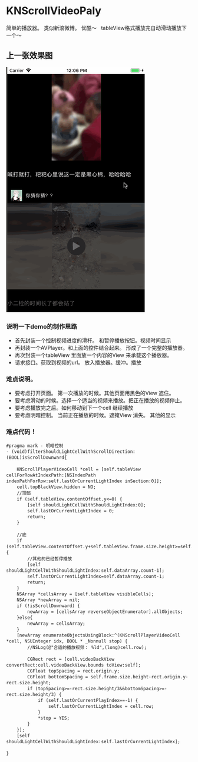 # KNScrollVideoPaly
简单的播放器。 类似新浪微博。 优酷～   tableView格式播放完自动滑动播放下一个～   

## 上一张效果图

![](https://github.com/krystalName/KNScrollVideoPaly/blob/master/KNScrollVideoGif.gif)

### 说明一下demo的制作思路
+ 首先封装一个控制视频进度的滑杆。 和暂停播放按钮。视频时间显示
+ 再封装一个AVPlayer。和上面的控件结合起来。 形成了一个完整的播放器。
+ 再次封装一个tableView 里面放一个内容的View 来承载这个播放器。
+ 请求接口。获取到视频的url。 放入播放器。缓冲。播放

### 难点说明。
+ 要考虑打开页面。 第一次播放的时候。其他页面用黑色的View 遮住。
+ 要考虑滑动的时候。选择一个适当的视频来播放。把正在播放的视频停止。
+ 要考虑播放完之后。如何移动到下一个cell 继续播放
+ 要考虑明暗控制。 当前正在播放的时候。遮掩View 消失。 其他的显示


### 难点代码！


``` objc 
#pragma mark - 明暗控制
- (void)filterShouldLightCellWithScrollDirection:(BOOL)isScrollDownward{
    
    KNScrollPlayerVideoCell *cell = [self.tableView cellForRowAtIndexPath:[NSIndexPath indexPathForRow:self.lastOrCurrentLightIndex inSection:0]];
    cell.topBlackView.hidden = NO;
    //顶部
    if (self.tableView.contentOffset.y<=0) {
        [self shouldLightCellWithShouldLightIndex:0];
        self.lastOrCurrentLightIndex = 0;
        return;
    }
    
    //底
    if (self.tableView.contentOffset.y+self.tableView.frame.size.height>=self.tableView.contentSize.height) {
        //其他的已经暂停播放
        [self shouldLightCellWithShouldLightIndex:self.dataArray.count-1];
        self.lastOrCurrentLightIndex=self.dataArray.count-1;
        return;
    }
    NSArray *cellsArray = [self.tableView visibleCells];
    NSArray *newArray = nil;
    if (!isScrollDownward) {
        newArray = [cellsArray reverseObjectEnumerator].allObjects;
    }else{
        newArray = cellsArray;
    }
    [newArray enumerateObjectsUsingBlock:^(KNScrollPlayerVideoCell *cell, NSUInteger idx, BOOL * _Nonnull stop) {
        //NSLog(@"合适的播放视频： %ld",(long)cell.row);
        
        CGRect rect = [cell.videoBackView convertRect:cell.videoBackView.bounds toView:self];
        CGFloat topSpacing = rect.origin.y;
        CGFloat bottomSpacing = self.frame.size.height-rect.origin.y-rect.size.height;
        if (topSpacing>=-rect.size.height/3&&bottomSpacing>=-rect.size.height/3) {
            if (self.lastOrCurrentPlayIndex==-1) {
                self.lastOrCurrentLightIndex = cell.row;
            }
            *stop = YES;
        }
    }];
    [self shouldLightCellWithShouldLightIndex:self.lastOrCurrentLightIndex];
    
}
```





